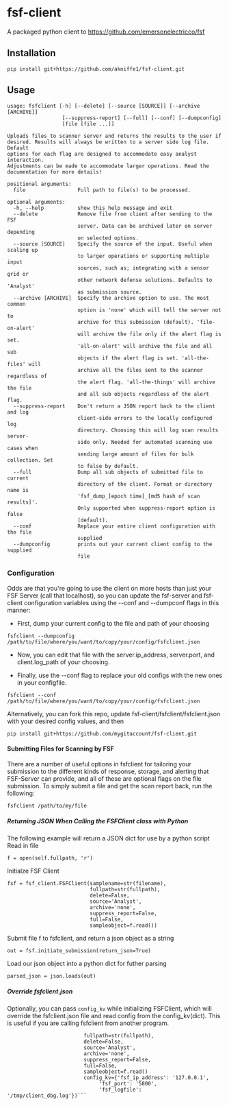 # fsf-client

A packaged python client to https://github.com/emersonelectricco/fsf

## Installation
```
pip install git+https://github.com/akniffe1/fsf-client.git
```

## Usage
````
usage: fsfclient [-h] [--delete] [--source [SOURCE]] [--archive [ARCHIVE]]
                  [--suppress-report] [--full] [--conf] [--dumpconfig]
                  [file [file ...]]

Uploads files to scanner server and returns the results to the user if
desired. Results will always be written to a server side log file. Default
options for each flag are designed to accommodate easy analyst interaction.
Adjustments can be made to accommodate larger operations. Read the
documentation for more details!

positional arguments:
  file                 Full path to file(s) to be processed.

optional arguments:
  -h, --help           show this help message and exit
  --delete             Remove file from client after sending to the FSF
                       server. Data can be archived later on server depending
                       on selected options.
  --source [SOURCE]    Specify the source of the input. Useful when scaling up
                       to larger operations or supporting multiple input
                       sources, such as; integrating with a sensor grid or
                       other network defense solutions. Defaults to 'Analyst'
                       as submission source.
  --archive [ARCHIVE]  Specify the archive option to use. The most common
                       option is 'none' which will tell the server not to
                       archive for this submission (default). 'file-on-alert'
                       will archive the file only if the alert flag is set.
                       'all-on-alert' will archive the file and all sub
                       objects if the alert flag is set. 'all-the-files' will
                       archive all the files sent to the scanner regardless of
                       the alert flag. 'all-the-things' will archive the file
                       and all sub objects regardless of the alert flag.
  --suppress-report    Don't return a JSON report back to the client and log
                       client-side errors to the locally configured log
                       directory. Choosing this will log scan results server-
                       side only. Needed for automated scanning use cases when
                       sending large amount of files for bulk collection. Set
                       to false by default.
  --full               Dump all sub objects of submitted file to current
                       directory of the client. Format or directory name is
                       'fsf_dump_[epoch time]_[md5 hash of scan results]'.
                       Only supported when suppress-report option is false
                       (default).
  --conf               Replace your entire client configuration with the file
                       supplied
  --dumpconfig         prints out your current client config to the supplied
                       file
````


### Configuration
Odds are that you're going to use the client on more hosts than just your FSF Server (call that localhost), so you can update the
fsf-server and fsf-client configuration variables using the --conf and --dumpconf flags in this manner:

* First, dump your current config to the file and path of your choosing
````
fsfclient --dumpconfig /path/to/file/where/you/want/to/copy/your/config/fsfclient.json
````

* Now, you can edit that file with the server.ip_address, server.port, and client.log_path of your choosing. 

* Finally, use the --conf flag to replace your old configs with the new ones in your configfile. 
````
fsfclient --conf /path/to/file/where/you/want/to/copy/your/config/fsfclient.json
````

Alternatively, you can fork this repo, update fsf-client/fsfclient/fsfclient.json with your desired config values, and then
````
pip install git+https://github.com/mygitaccount/fsf-client.git
````

#### Submitting Files for Scanning by FSF
There are a number of useful options in fsfclient for tailoring your submission to the different kinds
of response, storage, and alerting that FSF-Server can provide, and all of these are optional flags on the file submission. 
To simply submit a file and get the scan report back, run the following:
````
fsfclient /path/to/my/file 
````

##### Returning JSON When Calling the FSFClient class with Python

The following example will return a JSON dict for use by a python script
  Read in file
  ```  
  f = open(self.fullpath, 'r')
  ```
  Initialze FSF Client
  ```
  fsf = fsf_client.FSFClient(samplename=str(filename),
                             fullpath=str(fullpath),
                             delete=False,
                             source='Analyst',
                             archive='none',
                             suppress_report=False,
                             full=False,
                             sampleobject=f.read())
  ```
  
  Submit file f to fsfclient, and return a json object as a string
  
  `out = fsf.initiate_submission(return_json=True)`
  
  Load our json object into a python dict for futher parsing  
  
  `parsed_json = json.loads(out)`
  
  ##### Override fsfclient.json
  
  Optionally, you can pass `config_kv` while initializing FSFClient, which will override the
  fsfclient.json file and read config from the config_kv(dict). This is useful if you are calling fsfclient
  from another program. 
  
  ```fsf = fsf_client.FSFClient(samplename=str(filename),
                           fullpath=str(fullpath),
                           delete=False,
                           source='Analyst',
                           archive='none',
                           suppress_report=False,
                           full=False,
                           sampleobject=f.read()
                           config_kv={'fsf_ip_address': '127.0.0.1',
                                'fsf_port': '5800',
                                'fsf_logfile': '/tmp/client_dbg.log'})```
